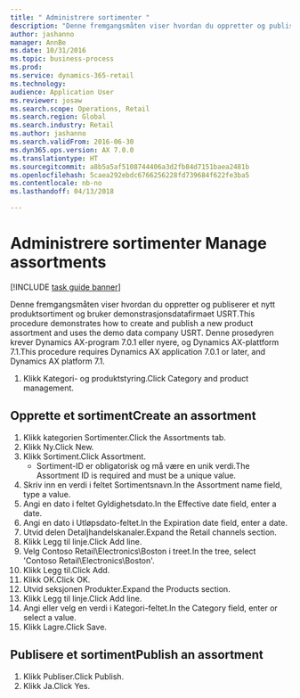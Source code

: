 ```yaml
--- 
title: " Administrere sortimenter "
description: "Denne fremgangsmåten viser hvordan du oppretter og publiserer et nytt produktsortiment og bruker demonstrasjonsdatafirmaet USRT."
author: jashanno
manager: AnnBe
ms.date: 10/31/2016
ms.topic: business-process
ms.prod: 
ms.service: dynamics-365-retail
ms.technology: 
audience: Application User
ms.reviewer: josaw
ms.search.scope: Operations, Retail
ms.search.region: Global
ms.search.industry: Retail
ms.author: jashanno
ms.search.validFrom: 2016-06-30
ms.dyn365.ops.version: AX 7.0.0
ms.translationtype: HT
ms.sourcegitcommit: a8b5a5af5108744406a3d2fb84d7151baea2481b
ms.openlocfilehash: 5caea292ebdc6766256228fd739684f622fe3ba5
ms.contentlocale: nb-no
ms.lasthandoff: 04/13/2018

---
```

# <a name="manage-assortments"></a><span data-ttu-id="6b994-103"> Administrere sortimenter </span><span class="sxs-lookup"><span data-stu-id="6b994-103">Manage assortments</span></span> 

[!INCLUDE [task guide banner](../includes/task-guide-banner.md)]

<span data-ttu-id="6b994-104">Denne fremgangsmåten viser hvordan du oppretter og publiserer et nytt produktsortiment og bruker demonstrasjonsdatafirmaet USRT.</span><span class="sxs-lookup"><span data-stu-id="6b994-104">This procedure demonstrates how to create and publish a new product assortment and uses the demo data company USRT.</span></span> <span data-ttu-id="6b994-105">Denne prosedyren krever Dynamics AX-program 7.0.1 eller nyere, og Dynamics AX-plattform 7.1.</span><span class="sxs-lookup"><span data-stu-id="6b994-105">This procedure requires Dynamics AX application 7.0.1 or later, and Dynamics AX platform 7.1.</span></span>  

1. <span data-ttu-id="6b994-106">Klikk Kategori- og produktstyring.</span><span class="sxs-lookup"><span data-stu-id="6b994-106">Click Category and product management.</span></span>

## <a name="create-an-assortment"></a><span data-ttu-id="6b994-107">Opprette et sortiment</span><span class="sxs-lookup"><span data-stu-id="6b994-107">Create an assortment</span></span>
1. <span data-ttu-id="6b994-108">Klikk kategorien Sortimenter.</span><span class="sxs-lookup"><span data-stu-id="6b994-108">Click the Assortments tab.</span></span>
2. <span data-ttu-id="6b994-109">Klikk Ny.</span><span class="sxs-lookup"><span data-stu-id="6b994-109">Click New.</span></span>
3. <span data-ttu-id="6b994-110">Klikk Sortiment.</span><span class="sxs-lookup"><span data-stu-id="6b994-110">Click Assortment.</span></span>
    * <span data-ttu-id="6b994-111">Sortiment-ID er obligatorisk og må være en unik verdi.</span><span class="sxs-lookup"><span data-stu-id="6b994-111">The Assortment ID is required and must be a unique value.</span></span>  
4. <span data-ttu-id="6b994-112">Skriv inn en verdi i feltet Sortimentsnavn.</span><span class="sxs-lookup"><span data-stu-id="6b994-112">In the Assortment name field, type a value.</span></span>
5. <span data-ttu-id="6b994-113">Angi en dato i feltet Gyldighetsdato.</span><span class="sxs-lookup"><span data-stu-id="6b994-113">In the Effective date field, enter a date.</span></span>
6. <span data-ttu-id="6b994-114">Angi en dato i Utløpsdato-feltet.</span><span class="sxs-lookup"><span data-stu-id="6b994-114">In the Expiration date field, enter a date.</span></span>
7. <span data-ttu-id="6b994-115">Utvid delen Detaljhandelskanaler.</span><span class="sxs-lookup"><span data-stu-id="6b994-115">Expand the Retail channels section.</span></span>
8. <span data-ttu-id="6b994-116">Klikk Legg til linje.</span><span class="sxs-lookup"><span data-stu-id="6b994-116">Click Add line.</span></span>
9. <span data-ttu-id="6b994-117">Velg Contoso Retail\Electronics\Boston i treet.</span><span class="sxs-lookup"><span data-stu-id="6b994-117">In the tree, select 'Contoso Retail\Electronics\Boston'.</span></span>
10. <span data-ttu-id="6b994-118">Klikk Legg til.</span><span class="sxs-lookup"><span data-stu-id="6b994-118">Click Add.</span></span>
11. <span data-ttu-id="6b994-119">Klikk OK.</span><span class="sxs-lookup"><span data-stu-id="6b994-119">Click OK.</span></span>
12. <span data-ttu-id="6b994-120">Utvid seksjonen Produkter.</span><span class="sxs-lookup"><span data-stu-id="6b994-120">Expand the Products section.</span></span>
13. <span data-ttu-id="6b994-121">Klikk Legg til linje.</span><span class="sxs-lookup"><span data-stu-id="6b994-121">Click Add line.</span></span>
14. <span data-ttu-id="6b994-122">Angi eller velg en verdi i Kategori-feltet.</span><span class="sxs-lookup"><span data-stu-id="6b994-122">In the Category field, enter or select a value.</span></span>
15. <span data-ttu-id="6b994-123">Klikk Lagre.</span><span class="sxs-lookup"><span data-stu-id="6b994-123">Click Save.</span></span>

## <a name="publish-an-assortment"></a><span data-ttu-id="6b994-124">Publisere et sortiment</span><span class="sxs-lookup"><span data-stu-id="6b994-124">Publish an assortment</span></span>
1. <span data-ttu-id="6b994-125">Klikk Publiser.</span><span class="sxs-lookup"><span data-stu-id="6b994-125">Click Publish.</span></span>
2. <span data-ttu-id="6b994-126">Klikk Ja.</span><span class="sxs-lookup"><span data-stu-id="6b994-126">Click Yes.</span></span>


